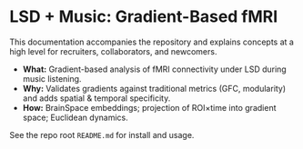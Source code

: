 # LSD + Music: Gradient-Based fMRI

This documentation accompanies the repository and explains concepts at a high level for recruiters, collaborators, and newcomers.

- **What:** Gradient-based analysis of fMRI connectivity under LSD during music listening.
- **Why:** Validates gradients against traditional metrics (GFC, modularity) and adds spatial & temporal specificity.
- **How:** BrainSpace embeddings; projection of ROI×time into gradient space; Euclidean dynamics.

See the repo root `README.md` for install and usage.
